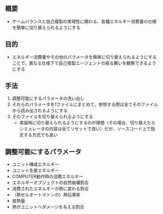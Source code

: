 ## 概要

- ゲームバランスと自己複製の実現性に関わる、各種エネルギー消費量の仕様を簡単に切り替えられるようにする

## 目的

- エネルギー消費量やその他のパラメータを簡単に切り替えられるようにすることで、異なる仕様下で自己複製エージェントの振る舞いを観察できるようにする

## 手法

1. 調整可能にするパラメータの洗い出し
2. それらのパラメータを1ファイルにまとめて、参照する際は全てそのファイルから読み出されるようにする
3. そのファイルを切り替えられるようにする
   - 実装時に切り替えられるようにするのが理想（その場合、切り替えたらシミュレータの内容は全てリセットで良い）だが、ソースコード上で指定する方式でも良い

## 調整可能にするパラメータ

- ユニット構成エネルギー
- ユニット生産エネルギー
- COMPUTER動作時の消費エネルギー
- エネルギーオブジェクトの自然崩壊割合
- 消費されたエネルギーが熱に変わる割合
- （熱セルオートマトンの）熱伝導率
- 放熱量
- 熱がユニットへダメージを与える割合
